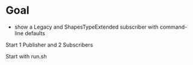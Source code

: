 Goal
====
* show a Legacy and ShapesTypeExtended subscriber with command-line defaults

<p>Start 1 Publisher and 2 Subscribers

<p>Start with run.sh 

